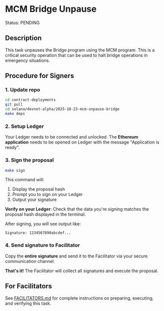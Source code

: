 # MCM Bridge Unpause

Status: PENDING

## Description

This task unpauses the Bridge program using the MCM program. This is a critical security operation that can be used to halt bridge operations in emergency situations.

## Procedure for Signers

### 1. Update repo

```bash
cd contract-deployments
git pull
cd solana/devnet-alpha/2025-10-23-mcm-unpause-bridge
make deps
```

### 2. Setup Ledger

Your Ledger needs to be connected and unlocked. The **Ethereum application** needs to be opened on Ledger with the message "Application is ready".

### 3. Sign the proposal

```bash
make sign
```

This command will:
1. Display the proposal hash
2. Prompt you to sign on your Ledger
3. Output your signature

**Verify on your Ledger**: Check that the data you're signing matches the proposal hash displayed in the terminal.

After signing, you will see output like:

```
Signature: 1234567890abcdef...
```

### 4. Send signature to Facilitator

Copy the **entire signature** and send it to the Facilitator via your secure communication channel.

**That's it!** The Facilitator will collect all signatures and execute the proposal.

## For Facilitators

See [FACILITATORS.md](./FACILITATORS.md) for complete instructions on preparing, executing, and verifying this task.
